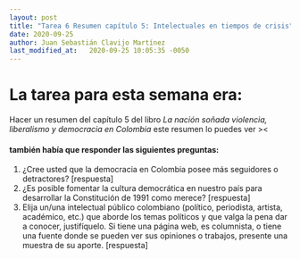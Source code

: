 ```yaml
---
layout: post
title: "Tarea 6 Resumen capítulo 5: Intelectuales en tiempos de crisis"
date: 2020-09-25
author: Juan Sebastián Clavijo Martínez
last_modified_at:   2020-09-25 10:05:35 -0050
---
```

# La tarea para esta semana era:
Hacer un resumen del capítulo 5 del libro *La nación soñada violencia, liberalismo y democracia en Colombia* este resumen lo puedes ver ><

#### también había que responder las siguientes preguntas: 
1. ¿Cree usted que la democracia en Colombia posee más seguidores o detractores?
[respuesta]
2. ¿Es posible fomentar la cultura democrática en nuestro país para desarrollar la Constitución de 1991 como merece?
[respuesta]
3. Elija un/una intelectual público colombiano (político, periodista, artista, académico, etc.) que aborde los temas políticos y que valga la pena dar a conocer, justifíquelo. Si tiene una página web, es columnista, o tiene una fuente donde se pueden ver sus opiniones o trabajos, presente una muestra de su aporte.
[respuesta]
